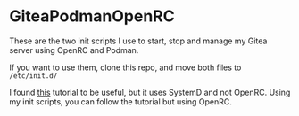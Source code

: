 # GiteaPodmanOpenRC

These are the two init scripts I use to start, stop and manage my Gitea server 
using OpenRC and Podman.

If you want to use them, clone this repo, and move both files to `/etc/init.d/`

I found [this](https://blog.while-true-do.io/podman-setup-gitea/) tutorial to 
be useful, but it uses SystemD and not OpenRC. Using my init scripts, you can 
follow the tutorial but using OpenRC.
